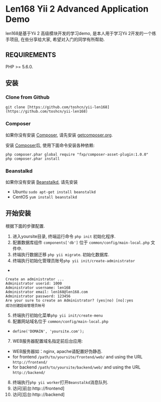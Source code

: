Len168 Yii 2 Advanced Application Demo
==========================================

len168是基于Yii 2 高级模块开发的学习demo, 是本人用于学习Yii 2开发的一个练手项目, 在些分享给大家, 希望对入门的同学有所帮助.


REQUIREMENTS
------------

PHP >= 5.6.0.


安装
----

### Clone from Github

~~~
git clone [https://github.com/toshcn/yii-len168](https://github.com/toshcn/yii-len168)
~~~

### Composer

如果你没有安装 [Composer](http://getcomposer.org/), 请先安装
 [getcomposer.org](http://getcomposer.org/doc/00-intro.md#installation-nix).

安装 [Composer](http://getcomposer.org/)后, 使用下面命令安装各种依赖:

~~~
php composer.phar global require "fxp/composer-asset-plugin:1.0.0"
php composer.phar install
~~~

### Beanstalkd
如果你没有安装 [Beanstalkd](http://kr.github.io/beanstalkd/), 请先安装
- Ubuntu `sudo apt-get install beanstalkd`
- CentOS `yum install beanstalkd`

开始安装
-------

根据下面的步骤配置.

1. 进入yoursite目录, 终端运行命令 `php init` 初始化程序.
2. 配置数据库组件 `components['db']` 位于 `common/config/main-local.php` 文件中.
3. 终端执行数据迁移 `php yii migrate`. 初始化数据库.
4. 终端执行初始化管理员账号`php yii init/create-administrator`
-
~~~
Create an administrator ...
Administrator userid: 1000
Administrator username: len168
Administrator email: len168@len168.com
Administrator password: 123456
Are your sure to create an Administrator? (yes|no) [no]:yes
成功创建超级管理员帐号
~~~
5. 终端执行初始化菜单`php yii init/create-menu`
6. 配置网站域名位于 `common/config/main-local.php`
- `define('DOMAIN', 'yoursite.com');`
7. WEB服务器配置域名指定前后台应用:
- WEB服务器如：nginx, apache请配置好伪静态.
- for frontend `/path/to/yoursite/frontend/web/` and using the URL `http://frontend/`
- for backend `/path/to/yoursite/backend/web/` and using the URL `http://backend/`

8. 终端执行`php yii worker`打开`Beanstalkd`消息队列.
9. 访问[前台:http:://frontend]
10. 访问[后台:http:://backend]

